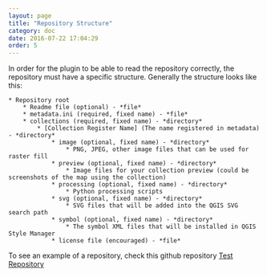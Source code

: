 ```yaml
---
layout: page
title: "Repository Structure"
category: doc
date: 2016-07-22 17:04:29
order: 5
---
```


In order for the plugin to be able to read the repository correctly, the 
repository must have a specific structure. Generally the structure looks like
 this:

```
* Repository root
    * Readme file (optional) - *file*
    * metadata.ini (required, fixed name) - *file*
    * collections (required, fixed name) - *directory*
        * [Collection Register Name] (The name registered in metadata) - *directory*
            * image (optional, fixed name) - *directory*
                * PNG, JPEG, other image files that can be used for raster fill
            * preview (optional, fixed name) - *directory*
                * Image files for your collection preview (could be screenshots of the map using the collection)  
            * processing (optional, fixed name) - *directory*
                * Python processing scripts
            * svg (optional, fixed name) - *directory*
                * SVG files that will be added into the QGIS SVG search path
            * symbol (optional, fixed name) - *directory*
                * The symbol XML files that will be installed in QGIS Style Manager
            * license file (encouraged) - *file*
```              


To see an example of a repository, check this github repository [Test Repository](https://github.com/akbargumbira/qgis_resources_data/)

              
              
               
                
